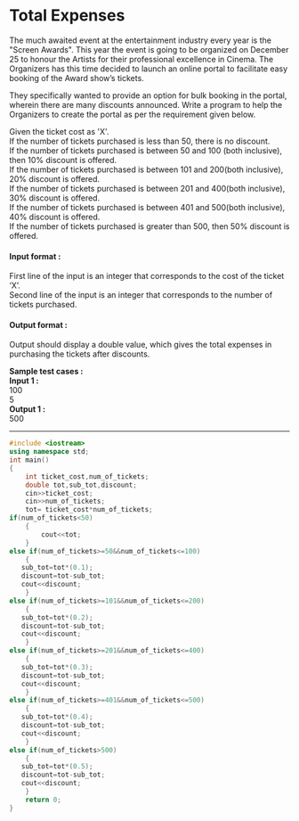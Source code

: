 # Total Expenses

The much awaited event at the entertainment industry every year is the "Screen Awards". This year the event is going to be organized on December 25 to honour the Artists for their professional excellence in Cinema. The Organizers has this time decided to launch an online portal to facilitate easy booking of the Award show’s tickets.

They specifically wanted to provide an option for bulk booking in the portal, wherein there are many discounts announced. Write a program to help the Organizers to create the portal as per the requirement given below.

Given the ticket cost as 'X'.
<br>
If the number of tickets purchased is less than 50, there is no discount.
<br>
If the number of tickets purchased is between 50 and 100 (both inclusive), then 10% discount is offered.
<br>
If the number of tickets purchased is between 101 and 200(both inclusive), 20% discount is offered.
<br>
If the number of tickets purchased is between 201 and 400(both inclusive), 30% discount is offered.
<br>
If the number of tickets purchased is between 401 and 500(both inclusive), 40% discount is offered.
<br>
If the number of tickets purchased is greater than 500, then 50% discount is offered.

#### Input format :
First line of the input is an integer that corresponds to the cost of the ticket ‘X’.
<br>
Second line of the input is an integer that corresponds to the number of tickets purchased.

#### Output format :
Output should display a double value, which gives the total expenses in purchasing the tickets after discounts.

**Sample test cases :** <br>
**Input 1 :** <br>
100<br>
5<br>
**Output 1 :** <br>
500

--------------------------------------------------------------------------------------------------------------------------------------------------------------------

```cpp
#include <iostream>
using namespace std;
int main()
{
    int ticket_cost,num_of_tickets;
    double tot,sub_tot,discount;
    cin>>ticket_cost;
    cin>>num_of_tickets;
    tot= ticket_cost*num_of_tickets;
if(num_of_tickets<50)
    {
        cout<<tot;
    }
else if(num_of_tickets>=50&&num_of_tickets<=100)
    {
   sub_tot=tot*(0.1);
   discount=tot-sub_tot;
   cout<<discount;
    }
else if(num_of_tickets>=101&&num_of_tickets<=200)
    {
   sub_tot=tot*(0.2);
   discount=tot-sub_tot;
   cout<<discount;
    }
else if(num_of_tickets>=201&&num_of_tickets<=400)
    {
   sub_tot=tot*(0.3);
   discount=tot-sub_tot;
   cout<<discount;
    }
else if(num_of_tickets>=401&&num_of_tickets<=500)
    {
   sub_tot=tot*(0.4);
   discount=tot-sub_tot;
   cout<<discount;
    }
else if(num_of_tickets>500)
    {
   sub_tot=tot*(0.5);
   discount=tot-sub_tot;
   cout<<discount;
    }
    return 0;
}


```
